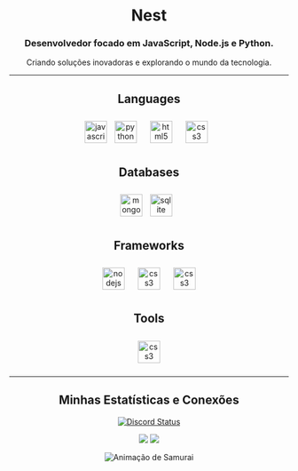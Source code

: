 <div align="center">

<h1>Nest</h1>
<h3>Desenvolvedor focado em JavaScript, Node.js e Python.</h3>
<p>Criando soluções inovadoras e explorando o mundo da tecnologia.</p>

<hr/>

<h2>Languages</h2>
<p>
<img src="https://cdn.jsdelivr.net/gh/devicons/devicon/icons/javascript/javascript-original.svg" height="40" alt="javascript logo"  />
<img style="margin: 10px" src="https://cdn.jsdelivr.net/gh/devicons/devicon/icons/python/python-original.svg" height="40" alt="python logo"  />
<img style="margin: 10px" src="https://cdn.jsdelivr.net/gh/devicons/devicon/icons/html5/html5-original.svg" height="40" alt="html5 logo"  />
<img style="margin: 10px" src="https://cdn.jsdelivr.net/gh/devicons/devicon/icons/css3/css3-original.svg" height="40" alt="css3 logo"  />
</p>

<h2>Databases</h2>
<p>
<img src="https://cdn.jsdelivr.net/gh/devicons/devicon/icons/mongodb/mongodb-original.svg" height="40" alt="mongodb logo"  />
<img style="margin: 10px" src="https://cdn.jsdelivr.net/gh/devicons/devicon/icons/sqlite/sqlite-original.svg" height="40" alt="sqlite logo"  />
</p>

<h2>Frameworks</h2>
<p>
<img style="margin: 10px" src="https://cdn.jsdelivr.net/gh/devicons/devicon/icons/nodejs/nodejs-original.svg" height="40" alt="nodejs logo"  />
<img style="margin: 10px" src="https://cdn.jsdelivr.net/gh/devicons/devicon/icons/nextjs/nextjs-original.svg" height="40" alt="css3 logo"  />
<img style="margin: 10px" src="https://cdn.jsdelivr.net/gh/devicons/devicon/icons/react/react-original.svg" height="40" alt="css3 logo"  />
</p>

<h2>Tools</h2>
<p>
<img style="margin: 10px" src="https://camo.githubusercontent.com/9cab280ddd412f94f72e66c3bb5e14d87f92f652438614fbb1df3cd2e8c348bc/68747470733a2f2f736b696c6c69636f6e732e6465762f69636f6e733f693d6769742c6769746875622c646f636b65722c6177732c7673636f6465" height="40" alt="css3 logo"  />
</p>

<hr/>

<h2>Minhas Estatísticas e Conexões</h2>
<p>
<a href="https://discord.com/users/753271371781374074">
  <img src="https://api.lanyard.rest/v1/users/753271371781374074.svg?theme=dark&bg=010409&borderRadius=5px" alt="Discord Status" />
</a>

<div align="center">

  <img src="https://github-readme-stats.vercel.app/api/top-langs/?username=nestzin&layout=compact&theme=tokyonight&bg_color=0D1117&hide_border=true" />

  <img src="https://github-readme-stats.vercel.app/api?username=nestzin&show_icons=true&theme=tokyonight&bg_color=0D1117&hide_border=true&rank_icon=github" />

</div>

</p>

</div>
<div align="center">
  <img src="https://media.tenor.com/kqB5FXgtdDsAAAAj/karma-sword-thief.gif?raw=true" alt="Animação de Samurai" width="XXX" height="YYY" />
</div>
